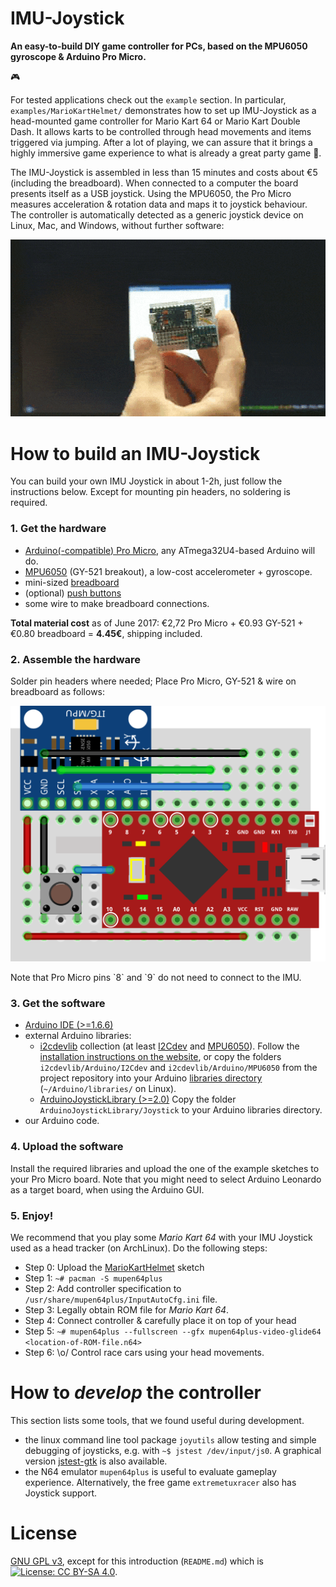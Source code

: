 
# IMU-Joystick

**An easy-to-build DIY game controller for PCs, based on the MPU6050 gyroscope & Arduino Pro Micro.** 

:video_game:

For tested applications check out the `example`  section. In particular, `examples/MarioKartHelmet/` demonstrates how to set up  IMU-Joystick as a head-mounted game controller for Mario Kart 64 or Mario Kart Double Dash. It allows karts to be controlled through head movements and items triggered via jumping. After a lot of playing, we can assure that it brings a highly immersive game experience to what is already a great party game :tada:.

The IMU-Joystick is assembled in less than 15 minutes and costs about €5 (including the breadboard).
When connected to a computer the board presents itself as a USB joystick. Using the MPU6050, the Pro Micro measures acceleration & rotation data and maps it to joystick behaviour. The controller is automatically detected as a generic joystick device on Linux, Mac, and Windows, without further software:

<p align="center">
  <img src="https://github.com/SimonMaier/MarioKartHelmet/blob/master/examples/demo1-jstest.gif" width="640" title="Joystick Demo using jstest-gtk" />
</p>



# How to build an IMU-Joystick

You can build your own IMU Joystick in about 1-2h, just follow the instructions below. Except for mounting pin headers, no soldering is required.

### 1. Get the hardware
  - [Arduino(-compatible) Pro Micro](https://www.aliexpress.com/item/New-Pro-Micro-for-arduino-ATmega32U4-5V-16MHz-Module-with-2-row-pin-header-For-Leonardo/32773740303.html), any ATmega32U4-based Arduino will do.
  - [MPU6050](https://www.aliexpress.com/item/versandkostenfrei-gy-521-mpu-6050-mpu6050-modul-3-achse-analog-Gyro-Sensoren-beschleunigungsmesser-modul/32315092057.html) (GY-521 breakout), a low-cost accelerometer + gyroscope.
  - mini-sized [breadboard](https://www.aliexpress.com/item/Mini-Breadboard-Protoboard-DIY-Kit-Universal-Transparent-Solderless-SYB-170-Breadboard-170Tie-points-Prototype-Boards-35X47MM/32717999019.html)
  - (optional) [push buttons](https://www.aliexpress.com/item/100pcs-6-6-5mm-4pin-Quality-Mini-Micro-Momentary-Tactile-Push-Button-Switch/32753141267.html)
  - some wire to make breadboard connections.

**Total material cost** as of June 2017: €2,72 Pro Micro + €0.93 GY-521 + €0.80 breadboard = **4.45€**, shipping included.

### 2. Assemble the hardware
Solder pin headers where needed; Place Pro Micro, GY-521 & wire on breadboard as follows:
<p align="center">
  <img src="https://github.com/SimonMaier/MarioKartHelmet/blob/master/schematics/IMU-Joystick_bb.png" title="Breadboard Assembly" />
</p>
Note that Pro Micro pins `8` and `9` do not need to connect to the IMU.

### 3. Get the software
- [Arduino IDE (>=1.6.6)](https://www.arduino.cc/en/main/software)
- external Arduino libraries:
  - [i2cdevlib](https://github.com/jrowberg/i2cdevlib)
    collection (at least [I2Cdev](https://github.com/jrowberg/i2cdevlib/tree/master/Arduino/I2Cdev) and [MPU6050](https://github.com/jrowberg/i2cdevlib/tree/master/Arduino/MPU6050)).
    Follow the [installation instructions on the website](https://www.i2cdevlib.com/usage), or copy the folders `i2cdevlib/Arduino/I2Cdev` and `i2cdevlib/Arduino/MPU6050` from the project repository into your Arduino [libraries directory](https://www.arduino.cc/en/hacking/libraries) (`~/Arduino/libraries/` on Linux).
  - [ArduinoJoystickLibrary (>=2.0)](https://github.com/MHeironimus/ArduinoJoystickLibrary)
    Copy the folder `ArduinoJoystickLibrary/Joystick` to your Arduino libraries directory.
- our Arduino code.
    
### 4. Upload the software

Install the required libraries and upload the one of the example sketches to your Pro Micro board. Note that you might need to select Arduino Leonardo as a target board, when using the Arduino GUI.

### 5. Enjoy!

We recommend that you play some *Mario Kart 64* with your IMU Joystick used as a head tracker (on ArchLinux).
Do the following steps:
  - Step 0: Upload the [MarioKartHelmet](examples/MarioKartHelmet/MarioKartHelmet.ino) sketch
  - Step 1: `~# pacman -S mupen64plus`
  - Step 2: Add controller specification to `/usr/share/mupen64plus/InputAutoCfg.ini` file.
  - Step 3: Legally obtain ROM file for *Mario Kart 64*.
  - Step 4: Connect controller & carefully place it on top of your head
  - Step 5: `~# mupen64plus --fullscreen --gfx mupen64plus-video-glide64 <location-of-ROM-file.n64>`
  - Step 6: \o/ Control race cars using your head movements.

# How to *develop* the controller

This section lists some tools, that we found useful during development.

  - the linux command line tool package `joyutils` allow testing and simple debugging of joysticks, e.g. with `~$ jstest /dev/input/js0`. A graphical version [jstest-gtk](https://github.com/Grumbel/jstest-gtk) is also available.
  - the N64 emulator `mupen64plus` is useful to evaluate gameplay experience. Alternatively, the free game `extremetuxracer` also has Joystick support.

# License

[GNU GPL v3](https://github.com/SimonMaier/MarioKartHelmet/blob/master/LICENSE), except for this introduction (`README.md`) which is [![License: CC BY-SA 4.0](https://licensebuttons.net/l/by-nc/4.0/80x15.png)](http://creativecommons.org/licenses/by-nc/4.0/).
